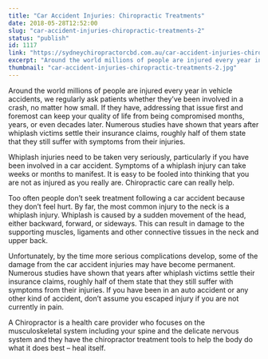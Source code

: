 ```yaml
---
title: "Car Accident Injuries: Chiropractic Treatments"
date: 2018-05-28T12:52:00
slug: "car-accident-injuries-chiropractic-treatments-2"
status: "publish"
id: 1117
link: "https://sydneychiropractorcbd.com.au/car-accident-injuries-chiropractic-treatments-2/"
excerpt: "Around the world millions of people are injured every year in vehicle accidents, we regularly ask patients whether they’ve been involved in a crash, no matter how small. If they have, addressing that issue first and foremost can keep your quality of life from being compromised months, years, or even decades later. Numerous studies have […]"
thumbnail: "car-accident-injuries-chiropractic-treatments-2.jpg"
---
```


Around the world millions of people are injured every year in vehicle accidents, we regularly ask patients whether they’ve been involved in a crash, no matter how small. If they have, addressing that issue first and foremost can keep your quality of life from being compromised months, years, or even decades later. Numerous studies have shown that years after whiplash victims settle their insurance claims, roughly half of them state that they still suffer with symptoms from their injuries.

Whiplash injuries need to be taken very seriously, particularly if you have been involved in a car accident. Symptoms of a whiplash injury can take weeks or months to manifest. It is easy to be fooled into thinking that you are not as injured as you really are. Chiropractic care can really help.

Too often people don’t seek treatment following a car accident because they don’t feel hurt. By far, the most common injury to the neck is a whiplash injury. Whiplash is caused by a sudden movement of the head, either backward, forward, or sideways. This can result in damage to the supporting muscles, ligaments and other connective tissues in the neck and upper back.

Unfortunately, by the time more serious complications develop, some of the damage from the car accident injuries may have become permanent. Numerous studies have shown that years after whiplash victims settle their insurance claims, roughly half of them state that they still suffer with symptoms from their injuries. If you have been in an auto accident or any other kind of accident, don’t assume you escaped injury if you are not currently in pain.

A Chiropractor is a health care provider who focuses on the musculoskeletal system including your spine and the delicate nervous system and they have the chiropractor treatment tools to help the body do what it does best – heal itself.
